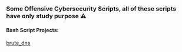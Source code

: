 ### Some Offensive Cybersecurity Scripts, all of these scripts have only study purpose ⚠️

#### Bash Script Projects: 
[brute_dns](https://github.com/Corvo-777/brute_dns)
